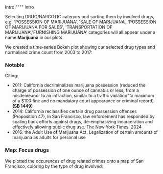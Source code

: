 
Intro """" Intro 

Selecting DRUG/NARCOTIC category and sorting them by involved drugs, e.g. 'POSSESSION OF MARIJUANA', 'SALE OF MARIJUANA', 'POSSESSION OF MARIJUANA FOR SALES', 'TRANSPORTATION OF MARIJUANA','FURNISHING MARIJUANA' categories will all appear under a name **Marijuana** in our plots. 


We created a time-series Bokeh plot showing our selected drug types and normalised crime count from 2003 to 2017:

<object type="text/html" data="{{ site.baseurl }}/TimeSeries.html" width="1200" height="400" style="border: none; padding: 0;"></object>

### Notable 
Citing: 
* 2011: California decriminalizes marijuana possession (reduced the charge of possession of one ounce of cannabis or less, from a misdemeanor to an infraction, similar to a traffic violation"”a maximum of a $100 fine and no mandatory court appearance or criminal record) **(SB 1449)** 
* 2014: California reclassifies certain drug possession offenses (Proposition 47), In San Francisco, law enforcement has responded by scaling back efforts against drugs, de-emphasizing incarceration and effectively allowing public drug use. [The New York Times, 2024](https://www.nytimes.com/2024/01/31/upshot/san-francisco-drug-crisis.html)
* 2016: the Adult Use of Marijuana Act, Legalization of certain amounts of marijuana as adults for personal use 


### Map: Focus drugs 

We plotted the occurences of drug related crimes onto a map of San Francisco, coloring by the type of drug involved:

<object type="text/html" data="{{ site.baseurl }}/MapPlot.html" width="800" height="400" style="border: none; padding: 0;"></object>